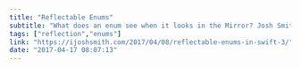 ```yaml
---
title: "Reflectable Enums"
subtitle: "What does an enum see when it looks in the Mirror? Josh Smiths demonstrates using Swift's Reflection API when working with enums cases which have associated values of varying types."
tags: ["reflection","enums"]
link: "https://ijoshsmith.com/2017/04/08/reflectable-enums-in-swift-3/"
date: "2017-04-17 08:07:13"
---
```

